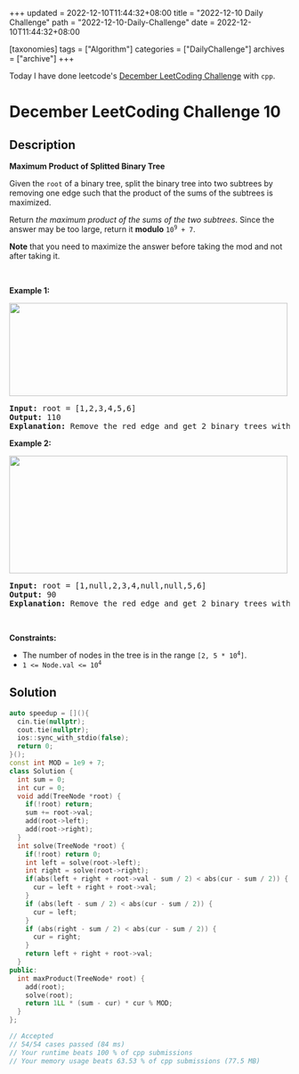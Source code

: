 +++
updated = 2022-12-10T11:44:32+08:00
title = "2022-12-10 Daily Challenge"
path = "2022-12-10-Daily-Challenge"
date = 2022-12-10T11:44:32+08:00

[taxonomies]
tags = ["Algorithm"]
categories = ["DailyChallenge"]
archives = ["archive"]
+++

Today I have done leetcode's [December LeetCoding Challenge](https://leetcode.com/problems/maximum-product-of-splitted-binary-tree/) with `cpp`.

<!-- more -->

# December LeetCoding Challenge 10

## Description

**Maximum Product of Splitted Binary Tree**

<p>Given the <code>root</code> of a binary tree, split the binary tree into two subtrees by removing one edge such that the product of the sums of the subtrees is maximized.</p>

<p>Return <em>the maximum product of the sums of the two subtrees</em>. Since the answer may be too large, return it <strong>modulo</strong> <code>10<sup>9</sup> + 7</code>.</p>

<p><strong>Note</strong> that you need to maximize the answer before taking the mod and not after taking it.</p>

<p>&nbsp;</p>
<p><strong class="example">Example 1:</strong></p>
<img alt="" src="https://assets.leetcode.com/uploads/2020/01/21/sample_1_1699.png" style="width: 500px; height: 167px;" />
<pre>
<strong>Input:</strong> root = [1,2,3,4,5,6]
<strong>Output:</strong> 110
<strong>Explanation:</strong> Remove the red edge and get 2 binary trees with sum 11 and 10. Their product is 110 (11*10)
</pre>

<p><strong class="example">Example 2:</strong></p>
<img alt="" src="https://assets.leetcode.com/uploads/2020/01/21/sample_2_1699.png" style="width: 500px; height: 211px;" />
<pre>
<strong>Input:</strong> root = [1,null,2,3,4,null,null,5,6]
<strong>Output:</strong> 90
<strong>Explanation:</strong> Remove the red edge and get 2 binary trees with sum 15 and 6.Their product is 90 (15*6)
</pre>

<p>&nbsp;</p>
<p><strong>Constraints:</strong></p>

<ul>
	<li>The number of nodes in the tree is in the range <code>[2, 5 * 10<sup>4</sup>]</code>.</li>
	<li><code>1 &lt;= Node.val &lt;= 10<sup>4</sup></code></li>
</ul>


## Solution

``` cpp
auto speedup = [](){
  cin.tie(nullptr);
  cout.tie(nullptr);
  ios::sync_with_stdio(false);
  return 0;
}();
const int MOD = 1e9 + 7;
class Solution {
  int sum = 0;
  int cur = 0;
  void add(TreeNode *root) {
    if(!root) return;
    sum += root->val;
    add(root->left);
    add(root->right);
  }
  int solve(TreeNode *root) {
    if(!root) return 0;
    int left = solve(root->left);
    int right = solve(root->right);
    if(abs(left + right + root->val - sum / 2) < abs(cur - sum / 2)) {
      cur = left + right + root->val;
    }
    if (abs(left - sum / 2) < abs(cur - sum / 2)) {
      cur = left;
    }
    if (abs(right - sum / 2) < abs(cur - sum / 2)) {
      cur = right;
    }
    return left + right + root->val;
  }
public:
  int maxProduct(TreeNode* root) {
    add(root);
    solve(root);
    return 1LL * (sum - cur) * cur % MOD;
  }
};

// Accepted
// 54/54 cases passed (84 ms)
// Your runtime beats 100 % of cpp submissions
// Your memory usage beats 63.53 % of cpp submissions (77.5 MB)
```
